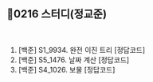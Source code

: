 ## 📘0216 스터디(정교준)
</br>

1. [백준] S1_9934.	완전 이진 트리 [정답코드]
2. [백준] S5_1476.	날짜 계산 [정답코드]
3. [백준] S4_1026.	보물 [정답코드]
